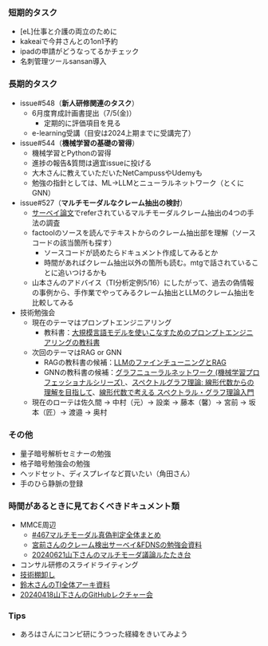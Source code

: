 ### 短期的タスク
- [eL]仕事と介護の両立のために
- kakeaiで今井さんとの1on1予約
- ipadの申請がどうなってるかチェック
- 名刺管理ツールsansan導入


### 長期的タスク
- issue#548（**新人研修関連のタスク**）
  - 6月度育成計画書提出（7/5(金)）
    - 定期的に評価項目を見る
  - e-learning受講（目安は2024上期までに受講完了）
- issue#544（**機械学習の基礎の習得**）
  - 機械学習とPythonの習得
  - 進捗の報告&質問は適宜issueに投げる
  - 大木さんに教えていただいたNetCampussやUdemyも
  - 勉強の指針としては、ML→LLMとニューラルネットワーク（とくにGNN）
- issue#527（**マルチモーダルなクレーム抽出の検討**）
  - [サーベイ論文](https://arxiv.org/abs/2305.13507)でreferされているマルチモーダルクレーム抽出の4つの手法の調査
  - factoolのソースを読んでテキストからのクレーム抽出部を理解（ソースコードの該当箇所も探す）
    - ソースコードが読めたらドキュメント作成してみるとか
    - 時間があればクレーム抽出以外の箇所も読む。mtgで話されていることに追いつけるかも
  - 山本さんのアドバイス（TI分析定例5/16）にしたがって、過去の偽情報の事例から、手作業でやってみるクレーム抽出とLLMのクレーム抽出を比較してみる
- 技術勉強会
  - 現在のテーマはプロンプトエンジニアリング
    - 教科書：[大規模言語モデルを使いこなすためのプロンプトエンジニアリングの教科書](https://www.amazon.co.jp/gp/product/B0CV46J8V4/ref=ppx_yo_dt_b_d_asin_title_351_o00?ie=UTF8&psc=1)
  - 次回のテーマはRAG or GNN
    - RAGの教科書の候補：[LLMのファインチューニングとRAG](https://www.ohmsha.co.jp/book/9784274231957/)
    - GNNの教科書の候補：[グラフニューラルネットワーク (機械学習プロフェッショナルシリーズ) ](https://www.amazon.co.jp/%E3%82%B0%E3%83%A9%E3%83%95%E3%83%8B%E3%83%A5%E3%83%BC%E3%83%A9%E3%83%AB%E3%83%8D%E3%83%83%E3%83%88%E3%83%AF%E3%83%BC%E3%82%AF-%E6%A9%9F%E6%A2%B0%E5%AD%A6%E7%BF%92%E3%83%97%E3%83%AD%E3%83%95%E3%82%A7%E3%83%83%E3%82%B7%E3%83%A7%E3%83%8A%E3%83%AB%E3%82%B7%E3%83%AA%E3%83%BC%E3%82%BA-%E4%BD%90%E8%97%A4-%E7%AB%9C%E9%A6%AC/dp/4065347823)、[スペクトルグラフ理論: 線形代数からの理解を目指して](https://www.amazon.co.jp/%E3%82%B9%E3%83%9A%E3%82%AF%E3%83%88%E3%83%AB%E3%82%B0%E3%83%A9%E3%83%95%E7%90%86%E8%AB%96-%E7%B7%9A%E5%BD%A2%E4%BB%A3%E6%95%B0%E3%81%8B%E3%82%89%E3%81%AE%E7%90%86%E8%A7%A3%E3%82%92%E7%9B%AE%E6%8C%87%E3%81%97%E3%81%A6-SGC%E3%83%A9%E3%82%A4%E3%83%96%E3%83%A9%E3%83%AA-%E5%90%89%E7%94%B0-%E6%82%A0%E4%B8%80/dp/4781916015/ref=pd_vtp_h_pd_vtp_h_d_sccl_2/356-1726938-3151046?pd_rd_w=tzVMw&content-id=amzn1.sym.a075abab-259f-40c3-bc0f-76d5f3149ef5&pf_rd_p=a075abab-259f-40c3-bc0f-76d5f3149ef5&pf_rd_r=F0QAZKCZK2Z7J23B0VH1&pd_rd_wg=4xCa5&pd_rd_r=1ca2874d-24dc-4e1d-85ab-4ac412b4171a&pd_rd_i=4781916015&psc=1)、[線形代数で考える スペクトラル・グラフ理論入門](https://www.amazon.co.jp/%E7%B7%9A%E5%BD%A2%E4%BB%A3%E6%95%B0%E3%81%A7%E8%80%83%E3%81%88%E3%82%8B-%E3%82%B9%E3%83%9A%E3%82%AF%E3%83%88%E3%83%A9%E3%83%AB%E3%83%BB%E3%82%B0%E3%83%A9%E3%83%95%E7%90%86%E8%AB%96%E5%85%A5%E9%96%80-%E3%83%9C%E3%82%B0%E3%83%80%E3%83%B3%E3%83%BB%E3%83%8B%E3%82%AB/dp/4535790043)
  - 現在のローテは佐久間 -> 中村（元）-> 設楽 -> 藤本（馨）-> 宮前 -> 坂本（匠）-> 渡邉 -> 奥村

### その他
  - 量子暗号解析セミナーの勉強
  - 格子暗号勉強会の勉強
  - ヘッドセット、ディスプレイなど買いたい（角田さん）
  - 手のひら静脈の登録


### 時間があるときに見ておくべきドキュメント類
- MMCE周辺
  - [#467マルチモーダル真偽判定全体まとめ](https://fujitsu.sharepoint.com/sites/jp-SecurityLaboratory/SC/Forms/AllItems.aspx?id=%2Fsites%2Fjp%2DSecurityLaboratory%2FSC%2F%E7%A0%94%E7%A9%B6%E5%93%A1%2FSocialTrustCPJ%2FGr%5FTrustableInternet%2Fissues%2F%23467%5F%E3%83%9E%E3%83%AB%E3%83%81%E3%83%A2%E3%83%BC%E3%83%80%E3%83%AB%E7%9C%9F%E5%81%BD%E5%88%A4%E5%AE%9A%E5%AF%BE%E5%BF%9C)
  - [宮前さんのクレーム検出サーベイ&FDNSの勉強会資料](https://fujitsu.sharepoint.com/sites/jp-SecurityLaboratory/SC/Forms/AllItems.aspx?csf=1&web=1&e=axQQUJ&ovuser=a19f121d%2D81e1%2D4858%2Da9d8%2D736e267fd4c7%2Cwatanabe%2Eyut%2D14%40jp%2Efujitsu%2Ecom&OR=Teams%2DHL&CT=1718683027713&clickparams=eyJBcHBOYW1lIjoiVGVhbXMtRGVza3RvcCIsIkFwcFZlcnNpb24iOiI0OS8yNDA1MDMwNzYxNyJ9&CID=aaba33a1%2D700b%2D3000%2D7a23%2D01f271747a61&cidOR=SPO&FolderCTID=0x01200026C4BBA8B9C12C4A9490AF5C3F6C378E&id=%2Fsites%2Fjp%2DSecurityLaboratory%2FSC%2F%E7%A0%94%E7%A9%B6%E5%93%A1%2FSocialTrustCPJ%2FGr%5FTrustableInternet%2F%E3%82%A2%E3%83%BC%E3%82%ADG%2F%E8%AB%96%E6%96%87%E3%82%B5%E3%83%BC%E3%83%99%E3%82%A4&viewid=45e20bc0%2D041a%2D43dd%2Da3ca%2D037439d3db4b)
  - [20240621山下さんのマルチモーダ議論ルたたき台](https://fujitsu.sharepoint.com/sites/jp-SecurityLaboratory/SC/Forms/AllItems.aspx?id=%2Fsites%2Fjp%2DSecurityLaboratory%2FSC%2F%E7%A0%94%E7%A9%B6%E5%93%A1%2FSocialTrustCPJ%2FGr%5FTrustableInternet%2Fissues%2F%23591%5F%E3%83%9E%E3%83%AB%E3%83%81%E3%83%A2%E3%83%BC%E3%83%80%E3%83%AB%E6%A4%9C%E8%A8%8E%E4%BC%9A)
- コンサル研修のスライドライティング
- [技術棚卸し](https://fujitsu.sharepoint.com/sites/jp-SecurityLaboratory/SC/Forms/AllItems.aspx?OR=Teams%2DHL&CT=1715568018742&clickparams=eyJBcHBOYW1lIjoiVGVhbXMtRGVza3RvcCIsIkFwcFZlcnNpb24iOiI0OS8yNDAzMzEwMTgxNyIsIkhhc0ZlZGVyYXRlZFVzZXIiOmZhbHNlfQ%3D%3D&id=%2Fsites%2Fjp%2DSecurityLaboratory%2FSC%2F%E7%A0%94%E7%A9%B6%E5%93%A1%2FCommon%2F2024%E5%B9%B4%E5%BA%A6%2F%E6%8A%80%E8%A1%93%E6%A3%9A%E5%8D%B8%E3%81%97&viewid=45e20bc0%2D041a%2D43dd%2Da3ca%2D037439d3db4b)
- [鈴木さんのTI全体アーキ資料](https://fujitsu.sharepoint.com/sites/jp-SecurityLaboratory/SC/Forms/AllItems.aspx?OR=Teams%2DHL&CT=1715568018742&clickparams=eyJBcHBOYW1lIjoiVGVhbXMtRGVza3RvcCIsIkFwcFZlcnNpb24iOiI0OS8yNDAzMzEwMTgxNyIsIkhhc0ZlZGVyYXRlZFVzZXIiOmZhbHNlfQ%3D%3D&id=%2Fsites%2Fjp%2DSecurityLaboratory%2FSC%2F%E7%A0%94%E7%A9%B6%E5%93%A1%2FSocialTrustCPJ%2FGr%5FTrustableInternet%2F%E3%82%A2%E3%83%BC%E3%82%ADG%2F%E5%85%A8%E4%BD%93%E3%82%A2%E3%83%BC%E3%82%AD&viewid=45e20bc0%2D041a%2D43dd%2Da3ca%2D037439d3db4b)
- [20240418山下さんのGitHubレクチャー会](https://fujitsu.sharepoint.com/:p:/r/sites/jp-SecurityLaboratory/_layouts/15/Doc.aspx?sourcedoc=%7B2D9620C1-2D15-4505-BF6B-AF65DE40A231%7D&file=20240418_GitHub%25u30ec%25u30af%25u30c1%25u30e3%25u30fc%25u4f1a.pptx&action=edit&mobileredirect=true)

### Tips
- あろはさんにコンピ研にうつった経緯をきいてみよう
